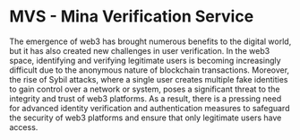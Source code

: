 # MVS - Mina Verification Service

The emergence of web3 has brought numerous benefits to the digital world, but it has also created new challenges in user verification. In the web3 space, identifying and verifying legitimate users is becoming increasingly difficult due to the anonymous nature of blockchain transactions. Moreover, the rise of Sybil attacks, where a single user creates multiple fake identities to gain control over a network or system, poses a significant threat to the integrity and trust of web3 platforms. As a result, there is a pressing need for advanced identity verification and authentication measures to safeguard the security of web3 platforms and ensure that only legitimate users have access.
